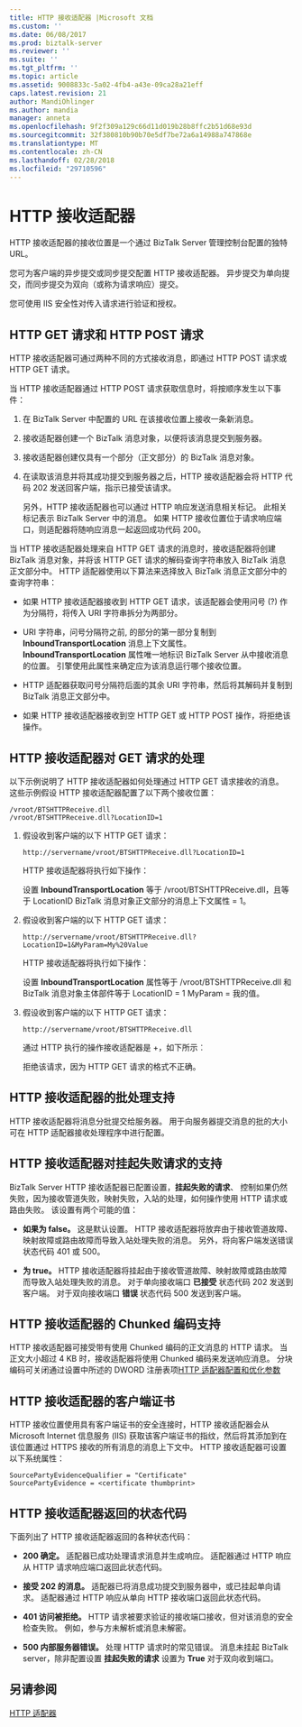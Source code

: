 ```yaml
---
title: HTTP 接收适配器 |Microsoft 文档
ms.custom: ''
ms.date: 06/08/2017
ms.prod: biztalk-server
ms.reviewer: ''
ms.suite: ''
ms.tgt_pltfrm: ''
ms.topic: article
ms.assetid: 9008833c-5a02-4fb4-a43e-09ca28a21eff
caps.latest.revision: 21
author: MandiOhlinger
ms.author: mandia
manager: anneta
ms.openlocfilehash: 9f2f309a129c66d11d019b28b8ffc2b51d68e93d
ms.sourcegitcommit: 32f380810b90b70e5df7be72a6a14988a747868e
ms.translationtype: MT
ms.contentlocale: zh-CN
ms.lasthandoff: 02/28/2018
ms.locfileid: "29710596"
---
```

# <a name="http-receive-adapter"></a>HTTP 接收适配器
HTTP 接收适配器的接收位置是一个通过 BizTalk Server 管理控制台配置的独特 URL。  
  
 您可为客户端的异步提交或同步提交配置 HTTP 接收适配器。 异步提交为单向提交，而同步提交为双向（或称为请求响应）提交。  
  
 您可使用 IIS 安全性对传入请求进行验证和授权。  
  
## <a name="http-get-and-http-post-requests"></a>HTTP GET 请求和 HTTP POST 请求  
 HTTP 接收适配器可通过两种不同的方式接收消息，即通过 HTTP POST 请求或 HTTP GET 请求。  
  
 当 HTTP 接收适配器通过 HTTP POST 请求获取信息时，将按顺序发生以下事件：  
  
1.  在 BizTalk Server 中配置的 URL 在该接收位置上接收一条新消息。  
  
2.  接收适配器创建一个 BizTalk 消息对象，以便将该消息提交到服务器。  
  
3.  接收适配器创建仅具有一个部分（正文部分）的 BizTalk 消息对象。  
  
4.  在读取该消息并将其成功提交到服务器之后，HTTP 接收适配器会将 HTTP 代码 202 发送回客户端，指示已接受该请求。  
  
     另外，HTTP 接收适配器也可以通过 HTTP 响应发送消息相关标记。 此相关标记表示 BizTalk Server 中的消息。 如果 HTTP 接收位置位于请求响应端口，则适配器将随响应消息一起返回成功代码 200。  
  
 当 HTTP 接收适配器处理来自 HTTP GET 请求的消息时，接收适配器将创建 BizTalk 消息对象，并将该 HTTP GET 请求的解码查询字符串放入 BizTalk 消息正文部分中。 HTTP 适配器使用以下算法来选择放入 BizTalk 消息正文部分中的查询字符串：  
  
-   如果 HTTP 接收适配器接收到 HTTP GET 请求，该适配器会使用问号 (?) 作为分隔符，将传入 URI 字符串拆分为两部分。  
  
-   URI 字符串，问号分隔符之前, 的部分的第一部分复制到 **InboundTransportLocation** 消息上下文属性。 **InboundTransportLocation** 属性唯一地标识 BizTalk Server 从中接收消息的位置。 引擎使用此属性来确定应为该消息运行哪个接收位置。  
  
-   HTTP 适配器获取问号分隔符后面的其余 URI 字符串，然后将其解码并复制到 BizTalk 消息正文部分中。  
  
-   如果 HTTP 接收适配器接收到空 HTTP GET 或 HTTP POST 操作，将拒绝该操作。  
  
## <a name="http-receive-adapter-processing-of-a-get-request"></a>HTTP 接收适配器对 GET 请求的处理  
 以下示例说明了 HTTP 接收适配器如何处理通过 HTTP GET 请求接收的消息。 这些示例假设 HTTP 接收适配器配置了以下两个接收位置：  
  
```  
/vroot/BTSHTTPReceive.dll  
/vroot/BTSHTTPReceive.dll?LocationID=1  
```  
  
1.  假设收到客户端的以下 HTTP GET 请求：  
  
    ```  
    http://servername/vroot/BTSHTTPReceive.dll?LocationID=1  
    ```  
  
     HTTP 接收适配器将执行如下操作：  
  
     设置 **InboundTransportLocation** 等于 /vroot/BTSHTTPReceive.dll，且等于 LocationID BizTalk 消息对象正文部分的消息上下文属性 = 1。  
  
2.  假设收到客户端的以下 HTTP GET 请求：  
  
    ```  
    http://servername/vroot/BTSHTTPReceive.dll?LocationID=1&MyParam=My%20Value  
    ```  
  
     HTTP 接收适配器将执行如下操作：  
  
     设置 **InboundTransportLocation** 属性等于 /vroot/BTSHTTPReceive.dll 和 BizTalk 消息对象主体部件等于 LocationID = 1 MyParam = 我的值。  
  
3.  假设收到客户端的以下 HTTP GET 请求：  
  
    ```  
    http://servername/vroot/BTSHTTPReceive.dll  
    ```  
  
     通过 HTTP 执行的操作接收适配器是 +，如下所示︰  
  
     拒绝该请求，因为 HTTP GET 请求的格式不正确。  
  
## <a name="batching-support-for-the-http-receive-adapter"></a>HTTP 接收适配器的批处理支持  
 HTTP 接收适配器将消息分批提交给服务器。 用于向服务器提交消息的批的大小可在 HTTP 适配器接收处理程序中进行配置。  
  
## <a name="http-receive-adapter-support-for-suspending-failed-requests"></a>HTTP 接收适配器对挂起失败请求的支持  
 BizTalk Server HTTP 接收适配器已配置设置，**挂起失败的请求**、 控制如果仍然失败，因为接收管道失败，映射失败，入站的处理，如何操作使用 HTTP 请求或路由失败。 该设置有两个可能的值：  
  
-   **如果为 false。** 这是默认设置。 HTTP 接收适配器将放弃由于接收管道故障、映射故障或路由故障而导致入站处理失败的消息。 另外，将向客户端发送错误状态代码 401 或 500。 
  
-   **为 true。** HTTP 接收适配器将挂起由于接收管道故障、映射故障或路由故障而导致入站处理失败的消息。 对于单向接收端口 **已接受** 状态代码 202 发送到客户端。 对于双向接收端口 **错误** 状态代码 500 发送到客户端。  
  
## <a name="chunked-encoding-support-for-the-http-receive-adapter"></a>HTTP 接收适配器的 Chunked 编码支持  
 HTTP 接收适配器可接受带有使用 Chunked 编码的正文消息的 HTTP 请求。 当正文大小超过 4 KB 时，接收适配器将使用 Chunked 编码来发送响应消息。 分块编码可关闭通过设置中所述的 DWORD 注册表项[HTTP 适配器配置和优化参数](../core/http-adapter-configuration-and-tuning-parameters.md)  
  
## <a name="client-certificates-for-the-http-receive-adapter"></a>HTTP 接收适配器的客户端证书  
 HTTP 接收位置使用具有客户端证书的安全连接时，HTTP 接收适配器会从 Microsoft Internet 信息服务 (IIS) 获取该客户端证书的指纹，然后将其添加到在该位置通过 HTTPS 接收的所有消息的消息上下文中。 HTTP 接收适配器可设置以下系统属性：  
  
```  
SourcePartyEvidenceQualifier = "Certificate"  
SourcePartyEvidence = <certificate thumbprint>  
```  
  
## <a name="status-codes-returned-by-the-http-receive-adapter"></a>HTTP 接收适配器返回的状态代码  
 下面列出了 HTTP 接收适配器返回的各种状态代码：  
  
-   **200 确定。** 适配器已成功处理请求消息并生成响应。 适配器通过 HTTP 响应从 HTTP 请求响应端口返回此状态代码。  
  
-   **接受 202 的消息。** 适配器已将消息成功提交到服务器中，或已挂起单向请求。 适配器通过 HTTP 响应从单向 HTTP 接收端口返回此状态代码。  
  
-   **401 访问被拒绝。** HTTP 请求被要求验证的接收端口接收，但对该消息的安全检查失败。 例如，参与方未解析或消息未解密。  
  
-   **500 内部服务器错误。** 处理 HTTP 请求时的常见错误。 消息未挂起 BizTalk server，除非配置设置 **挂起失败的请求** 设置为 **True** 对于双向收到端口。  
  
## <a name="see-also"></a>另请参阅  
 [HTTP 适配器](../core/http-adapter.md)